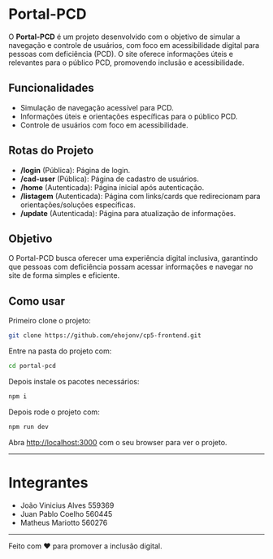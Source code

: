 # Portal-PCD

O **Portal-PCD** é um projeto desenvolvido com o objetivo de simular a navegação e controle de usuários, com foco em acessibilidade digital para pessoas com deficiência (PCD). O site oferece informações úteis e relevantes para o público PCD, promovendo inclusão e acessibilidade.

## Funcionalidades

- Simulação de navegação acessível para PCD.
- Informações úteis e orientações específicas para o público PCD.
- Controle de usuários com foco em acessibilidade.

## Rotas do Projeto

- **/login** (Pública): Página de login.
- **/cad-user** (Pública): Página de cadastro de usuários.
- **/home** (Autenticada): Página inicial após autenticação.
- **/listagem** (Autenticada): Página com links/cards que redirecionam para orientações/soluções específicas.
- **/update** (Autenticada): Página para atualização de informações.

## Objetivo

O Portal-PCD busca oferecer uma experiência digital inclusiva, garantindo que pessoas com deficiência possam acessar informações e navegar no site de forma simples e eficiente.

## Como usar
Primeiro clone o projeto:
```bash
git clone https://github.com/ehojonv/cp5-frontend.git
```

Entre na pasta do projeto com:
```bash
cd portal-pcd
```
Depois instale os pacotes necessários:
```bash
npm i
```

Depois rode o projeto com:
```bash
npm run dev
```

Abra [http://localhost:3000](http://localhost:3000) com o seu browser para ver o projeto.

---

# Integrantes
- João Vinicius Alves 559369
- Juan Pablo Coelho 560445
- Matheus Mariotto 560276

---
Feito com ❤️ para promover a inclusão digital.
